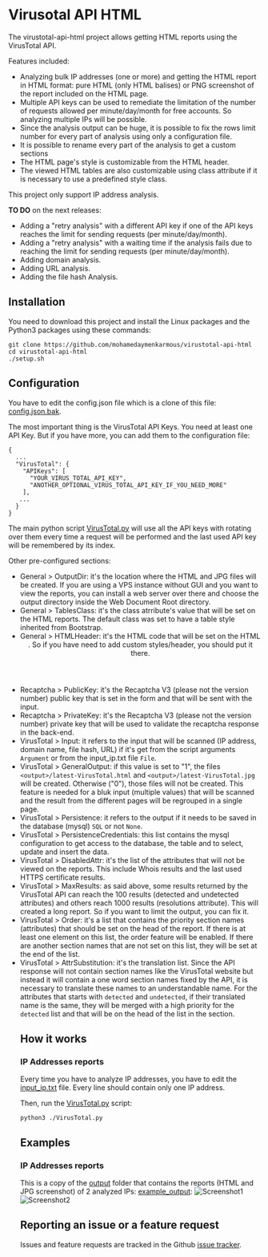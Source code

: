 # Virusotal API HTML

The virustotal-api-html project allows getting HTML reports using the VirusTotal API.

Features included:

- Analyzing bulk IP addresses (one or more) and getting the HTML report in HTML format: pure HTML (only HTML balises) or PNG screenshot of the report included on the HTML page.
- Multiple API keys can be used to remediate the limitation of the number of requests allowed per minute/day/month for free accounts. So analyzing multiple IPs will be possible.
- Since the analysis output can be huge, it is possible to fix the rows limit number for every part of analysis using only a configuration file.
- It is possible to rename every part of the analysis to get a custom sections
- The HTML page's style is customizable from the HTML header.
- The viewed HTML tables are also customizable using class attribute if it is necessary to use a predefined style class.

This project only support IP address analysis.

**TO DO** on the next releases:
- Adding a "retry analysis" with a different API key if one of the API keys reaches the limit for sending requests (per minute/day/month).
- Adding a "retry analysis" with a waiting time if the analysis fails due to reaching the limit for sending requests (per minute/day/month).
- Adding domain analysis.
- Adding URL analysis.
- Adding the file hash Analysis.

## Installation
You need to download this project and install the Linux packages and the Python3 packages using these commands:

```
git clone https://github.com/mohamedaymenkarmous/virustotal-api-html
cd virustotal-api-html
./setup.sh
```

## Configuration
You have to edit the config.json file which is a clone of this file: [config.json.bak](config.json.bak).

The most important thing is the VirusTotal API Keys. You need at least one API Key. But if you have more, you can add them to the configuration file:
```
{
  ...
  "VirusTotal": {
    "APIKeys": [
      "YOUR_VIRUS_TOTAL_API_KEY",
      "ANOTHER_OPTIONAL_VIRUS_TOTAL_API_KEY_IF_YOU_NEED_MORE"
    ],
   ...
  }
}
```
The main python script [VirusTotal.py](VirusTotal.py) will use all the API keys with rotating over them every time a request will be performed and the last used API key will be remembered by its index.

Other pre-configured sections:
- General > OutputDir: it's the location where the HTML and JPG files will be created. If you are using a VPS instance without GUI and you want to view the reports, you can install a web server over there and choose the output directory inside the Web Document Root directory.
- General > TablesClass: it's the <table> class atrribute's value that will be set on the HTML reports. The default class was set to have a table style inherited from Bootstrap.
- General > HTMLHeader: it's the HTML code that will be set on the HTML <header>. So if you have need to add custom styles/header, you should put it there.
- Recaptcha > PublicKey: it's the Recaptcha V3 (please not the version number) public key that is set in the form and that will be sent with the input.
- Recaptcha > PrivateKey: it's the Recaptcha V3 (please not the version number) private key that will be used to validate the recaptcha response in the back-end.
- VirusTotal > Input: it refers to the input that will be scanned (IP address, domain name, file hash, URL) if it's get from the script arguments `Argument` or from the input_ip.txt file `File`.
- VirusTotal > GeneralOutput: if this value is set to "1", the files `<output>/latest-VirusTotal.html` and `<output>/latest-VirusTotal.jpg` will be created. Otherwise ("0"), those files will not be created. This feature is needed for a bluk input (multiple values) that will be scanned and the result from the different pages will be regrouped in a single page.
- VirusTotal > Persistence: it refers to the output if it needs to be saved in the database (mysql) `SQL` or not `None`.
- VirusTotal > PersistenceCredentials: this list contains the mysql configuration to get access to the database, the table and to select, update and insert the data.
- VirusTotal > DisabledAttr: it's the list of the attributes that will not be viewed on the reports. This include Whois results and the last used HTTPS certificate results.
- VirusTotal > MaxResults: as said above, some results returned by the VirusTotal API can reach the 100 results (detected and undetected attributes) and others reach 1000 results (resolutions attribute). This will created a long report. So if you want to limit the output, you can fix it.
- VirusTotal > Order: it's a list that contains the priority section names (attributes) that should be set on the head of the report. If there is at least one element on this list, the order feature will be enabled. If there are another section names that are not set on this list, they will be set at the end of the list.
- VirusTotal > AttrSubstitution: it's the translation list. Since the API response will not contain section names like the VirusTotal website but instead it will contain a one word section names fixed by the API, it is necessary to translate these names to an understandable name. For the attributes that starts with `detected` and `undetected`, if their translated name is the same, they will be merged with a high priority for the `detected` list and that will be on the head of the list in the section.

## How it works

### IP Addresses reports

Every time you have to analyze IP addresses, you have to edit the [input_ip.txt](input_ip.txt) file.
Every line should contain only one IP address.

Then, run the [VirusTotal.py](VirusTotal.py) script:

```
python3 ./VirusTotal.py
```

## Examples

### IP Addresses reports

This is a copy of the [output](output) folder that contains the reports (HTML and JPG screenshot) of 2 analyzed IPs: [example_output](example_output):
![Screenshot1](example_output/192.160.102.164-VirusTotal.jpg)
![Screenshot2](example_output/216.58.213.131-VirusTotal.jpg) 

## Reporting an issue or a feature request

Issues and feature requests are tracked in the Github [issue tracker](https://github.com/mohamedaymenkarmous/virustotal-api-html/issues).
